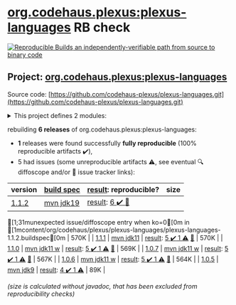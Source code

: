 [org.codehaus.plexus:plexus-languages](https://search.maven.org/artifact/org.codehaus.plexus/plexus-languages/) RB check
=======

[![Reproducible Builds](https://reproducible-builds.org/images/logos/rb.svg) an independently-verifiable path from source to binary code](https://reproducible-builds.org/)

## Project: [org.codehaus.plexus:plexus-languages](https://search.maven.org/artifact/org.codehaus.plexus/plexus-languages/)

Source code: [https://github.com/codehaus-plexus/plexus-languages.git](https://github.com/codehaus-plexus/plexus-languages.git)

<details><summary>This project defines 2 modules:</summary>

* [org.codehaus.plexus:plexus-java](https://search.maven.org/artifact/org.codehaus.plexus/plexus-java/)
* [org.codehaus.plexus:plexus-languages](https://search.maven.org/artifact/org.codehaus.plexus/plexus-languages/)
</details>

rebuilding **6 releases** of org.codehaus.plexus:plexus-languages:
- **1** releases were found successfully **fully reproducible** (100% reproducible artifacts :heavy_check_mark:),
- 5 had issues (some unreproducible artifacts :warning:, see eventual :mag: diffoscope and/or :memo: issue tracker links):

| version | [build spec](/BUILDSPEC.md) | [result](https://reproducible-builds.org/docs/jvm/): reproducible? | size |
| -- | --------- | ------ | -- |
| [1.1.2](https://search.maven.org/artifact/org.codehaus.plexus/plexus-languages/1.1.2/pom) | [mvn jdk19](plexus-languages-1.1.2.buildspec) | [result](plexus-java-1.1.2.buildinfo): [6 :heavy_check_mark: ](plexus-java-1.1.2.buildcompare) [:memo:](https://github.com/codehaus-plexus/plexus-languages/issues/59)
[1;31munexpected issue/diffoscope entry when ko=0[0m in [1mcontent/org/codehaus/plexus/plexus-languages/plexus-languages-1.1.2.buildspec[0m
 | 570K |
| [1.1.1](https://search.maven.org/artifact/org.codehaus.plexus/plexus-languages/1.1.1/pom) | [mvn jdk11](plexus-languages-1.1.1.buildspec) | [result](plexus-java-1.1.1.buildinfo): [5 :heavy_check_mark:  1 :warning:](plexus-java-1.1.1.buildcompare) [:memo:](https://github.com/codehaus-plexus/plexus-languages/issues/59) | 570K |
| [1.1.0](https://search.maven.org/artifact/org.codehaus.plexus/plexus-languages/1.1.0/pom) | [mvn jdk11 w](plexus-languages-1.1.0.buildspec) | [result](plexus-java-1.1.0.buildinfo): [5 :heavy_check_mark:  1 :warning:](plexus-java-1.1.0.buildcompare) [:memo:](https://github.com/codehaus-plexus/plexus-languages/issues/59) | 569K |
| [1.0.7](https://search.maven.org/artifact/org.codehaus.plexus/plexus-languages/1.0.7/pom) | [mvn jdk11 w](plexus-languages-1.0.7.buildspec) | [result](plexus-java-1.0.7.buildinfo): [5 :heavy_check_mark:  1 :warning:](plexus-java-1.0.7.buildcompare) [:memo:](https://github.com/codehaus-plexus/plexus-languages/issues/59) | 567K |
| [1.0.6](https://search.maven.org/artifact/org.codehaus.plexus/plexus-languages/1.0.6/pom) | [mvn jdk11 w](plexus-languages-1.0.6.buildspec) | [result](plexus-java-1.0.6.buildinfo): [5 :heavy_check_mark:  1 :warning:](plexus-java-1.0.6.buildcompare) [:memo:](https://github.com/codehaus-plexus/plexus-languages/issues/59) | 564K |
| [1.0.5](https://search.maven.org/artifact/org.codehaus.plexus/plexus-languages/1.0.5/pom) | [mvn jdk9](plexus-languages-1.0.5.buildspec) | [result](plexus-java-1.0.5.buildinfo): [4 :heavy_check_mark:  1 :warning:](plexus-java-1.0.5.buildcompare) | 89K |

<i>(size is calculated without javadoc, that has been excluded from reproducibility checks)</i>
